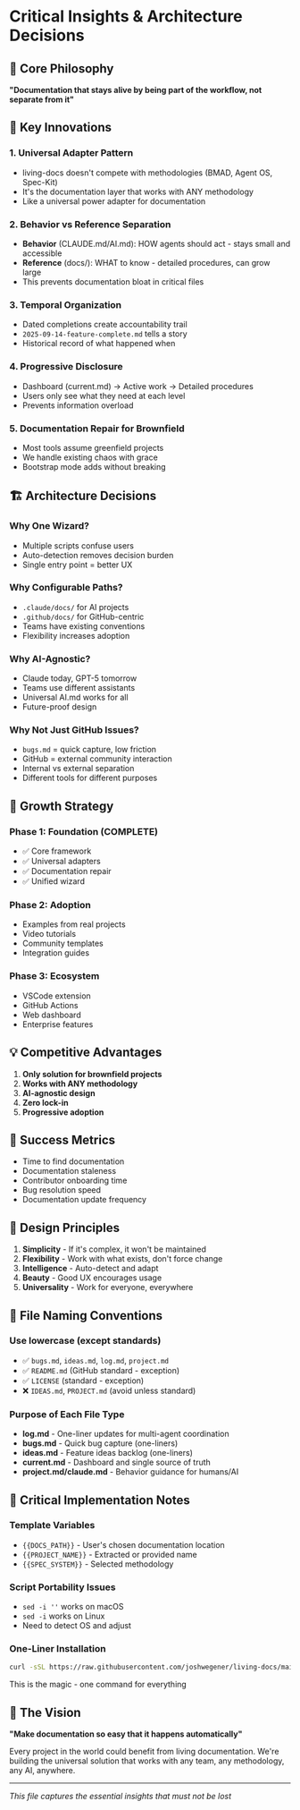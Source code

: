# Critical Insights & Architecture Decisions

## 🧠 Core Philosophy
**"Documentation that stays alive by being part of the workflow, not separate from it"**

## 🎯 Key Innovations

### 1. Universal Adapter Pattern
- living-docs doesn't compete with methodologies (BMAD, Agent OS, Spec-Kit)
- It's the documentation layer that works with ANY methodology
- Like a universal power adapter for documentation

### 2. Behavior vs Reference Separation
- **Behavior** (CLAUDE.md/AI.md): HOW agents should act - stays small and accessible
- **Reference** (docs/): WHAT to know - detailed procedures, can grow large
- This prevents documentation bloat in critical files

### 3. Temporal Organization
- Dated completions create accountability trail
- `2025-09-14-feature-complete.md` tells a story
- Historical record of what happened when

### 4. Progressive Disclosure
- Dashboard (current.md) → Active work → Detailed procedures
- Users only see what they need at each level
- Prevents information overload

### 5. Documentation Repair for Brownfield
- Most tools assume greenfield projects
- We handle existing chaos with grace
- Bootstrap mode adds without breaking

## 🏗️ Architecture Decisions

### Why One Wizard?
- Multiple scripts confuse users
- Auto-detection removes decision burden
- Single entry point = better UX

### Why Configurable Paths?
- `.claude/docs/` for AI projects
- `.github/docs/` for GitHub-centric
- Teams have existing conventions
- Flexibility increases adoption

### Why AI-Agnostic?
- Claude today, GPT-5 tomorrow
- Teams use different assistants
- Universal AI.md works for all
- Future-proof design

### Why Not Just GitHub Issues?
- `bugs.md` = quick capture, low friction
- GitHub = external community interaction
- Internal vs external separation
- Different tools for different purposes

## 🚀 Growth Strategy

### Phase 1: Foundation (COMPLETE)
- ✅ Core framework
- ✅ Universal adapters
- ✅ Documentation repair
- ✅ Unified wizard

### Phase 2: Adoption
- Examples from real projects
- Video tutorials
- Community templates
- Integration guides

### Phase 3: Ecosystem
- VSCode extension
- GitHub Actions
- Web dashboard
- Enterprise features

## 💡 Competitive Advantages

1. **Only solution for brownfield projects**
2. **Works with ANY methodology**
3. **AI-agnostic design**
4. **Zero lock-in**
5. **Progressive adoption**

## 🔑 Success Metrics
- Time to find documentation
- Documentation staleness
- Contributor onboarding time
- Bug resolution speed
- Documentation update frequency

## 🎨 Design Principles
1. **Simplicity** - If it's complex, it won't be maintained
2. **Flexibility** - Work with what exists, don't force change
3. **Intelligence** - Auto-detect and adapt
4. **Beauty** - Good UX encourages usage
5. **Universality** - Work for everyone, everywhere

## 📝 File Naming Conventions

### Use lowercase (except standards)
- ✅ `bugs.md`, `ideas.md`, `log.md`, `project.md`
- ✅ `README.md` (GitHub standard - exception)
- ✅ `LICENSE` (standard - exception)
- ❌ `IDEAS.md`, `PROJECT.md` (avoid unless standard)

### Purpose of Each File Type
- **log.md** - One-liner updates for multi-agent coordination
- **bugs.md** - Quick bug capture (one-liners)
- **ideas.md** - Feature ideas backlog (one-liners)
- **current.md** - Dashboard and single source of truth
- **project.md/claude.md** - Behavior guidance for humans/AI

## 📝 Critical Implementation Notes

### Template Variables
- `{{DOCS_PATH}}` - User's chosen documentation location
- `{{PROJECT_NAME}}` - Extracted or provided name
- `{{SPEC_SYSTEM}}` - Selected methodology

### Script Portability Issues
- `sed -i ''` works on macOS
- `sed -i` works on Linux
- Need to detect OS and adjust

### One-Liner Installation
```bash
curl -sSL https://raw.githubusercontent.com/joshwegener/living-docs/main/wizard.sh | bash
```
This is the magic - one command for everything

## 🌟 The Vision
**"Make documentation so easy that it happens automatically"**

Every project in the world could benefit from living documentation. We're building the universal solution that works with any team, any methodology, any AI, anywhere.

---
*This file captures the essential insights that must not be lost*